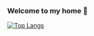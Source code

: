 ### Welcome to my home 👋

<!--
**chuqingG/chuqingG** is a ✨ _special_ ✨ repository because its `README.md` (this file) appears on your GitHub profile.

Here are some ideas to get you started:

- 🔭 I’m currently working on ...
- 🌱 I’m currently learning ...
- 👯 I’m looking to collaborate on ...
- 🤔 I’m looking for help with ...
- 💬 Ask me about ...
- 📫 How to reach me: ...
- 😄 Pronouns: ...
- ⚡ Fun fact: ...
-->

<!-- [![Top Langs](https://github-readme-stats.vercel.app/api/top-langs/?username=chuqingg&layout=compact&langs_count=6&exclude_repo=minisat, hotstuff,CLRS,Data-Structure&hide=JavaScript,VHDL,HTML,Assembly,Tcl,Shell)](https://github.com/anuraghazra/github-readme-stats) -->

[![Top Langs](https://github-readme-stats.vercel.app/api/top-langs/?username=chuqingg&layout=compact&langs_count=8&hide=JavaScript,VHDL,HTML,Assembly,Tcl,CSS,Shell&exclude_repo=iResearch2)](https://github.com/anuraghazra/github-readme-stats)

<!-- [![Anurag's GitHub stats](https://github-readme-stats.vercel.app/api?username=chuqingg&show_icons=true&theme=dracula)](https://github.com/anuraghazra/github-readme-stats) -->
